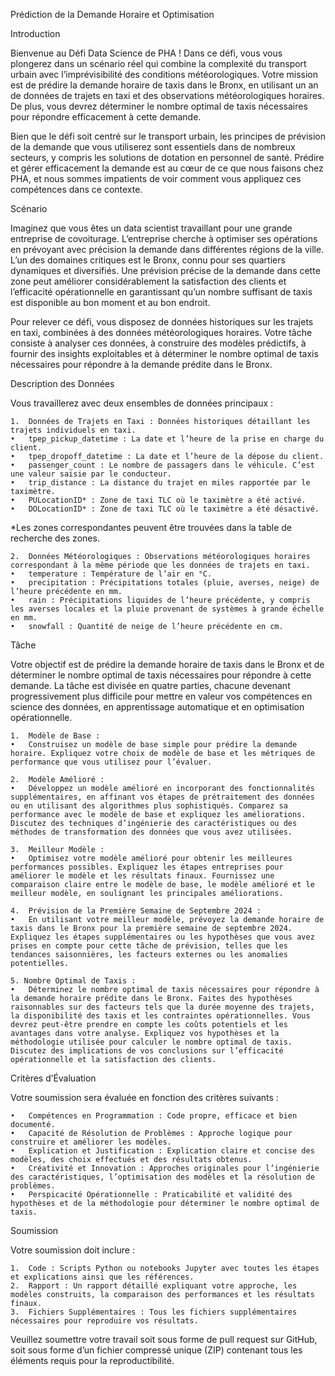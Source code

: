 Prédiction de la Demande Horaire et Optimisation

Introduction

Bienvenue au Défi Data Science de PHA ! Dans ce défi, vous vous plongerez dans un scénario réel qui combine la complexité du transport urbain avec l’imprévisibilité des conditions météorologiques. Votre mission est de prédire la demande horaire de taxis dans le Bronx, en utilisant un an de données de trajets en taxi et des observations météorologiques horaires. De plus, vous devrez déterminer le nombre optimal de taxis nécessaires pour répondre efficacement à cette demande.

Bien que le défi soit centré sur le transport urbain, les principes de prévision de la demande que vous utiliserez sont essentiels dans de nombreux secteurs, y compris les solutions de dotation en personnel de santé. Prédire et gérer efficacement la demande est au cœur de ce que nous faisons chez PHA, et nous sommes impatients de voir comment vous appliquez ces compétences dans ce contexte.

Scénario

Imaginez que vous êtes un data scientist travaillant pour une grande entreprise de covoiturage. L’entreprise cherche à optimiser ses opérations en prévoyant avec précision la demande dans différentes régions de la ville. L’un des domaines critiques est le Bronx, connu pour ses quartiers dynamiques et diversifiés. Une prévision précise de la demande dans cette zone peut améliorer considérablement la satisfaction des clients et l’efficacité opérationnelle en garantissant qu’un nombre suffisant de taxis est disponible au bon moment et au bon endroit.

Pour relever ce défi, vous disposez de données historiques sur les trajets en taxi, combinées à des données météorologiques horaires. Votre tâche consiste à analyser ces données, à construire des modèles prédictifs, à fournir des insights exploitables et à déterminer le nombre optimal de taxis nécessaires pour répondre à la demande prédite dans le Bronx.

Description des Données

Vous travaillerez avec deux ensembles de données principaux :

	1.	Données de Trajets en Taxi : Données historiques détaillant les trajets individuels en taxi.
	•	tpep_pickup_datetime : La date et l’heure de la prise en charge du client.
	•	tpep_dropoff_datetime : La date et l’heure de la dépose du client.
	•	passenger_count : Le nombre de passagers dans le véhicule. C’est une valeur saisie par le conducteur.
	•	trip_distance : La distance du trajet en miles rapportée par le taximètre.
	•	PULocationID* : Zone de taxi TLC où le taximètre a été activé.
	•	DOLocationID* : Zone de taxi TLC où le taximètre a été désactivé.
*Les zones correspondantes peuvent être trouvées dans la table de recherche des zones.

	2.	Données Météorologiques : Observations météorologiques horaires correspondant à la même période que les données de trajets en taxi.
	•	temperature : Température de l’air en °C.
	•	precipitation : Précipitations totales (pluie, averses, neige) de l’heure précédente en mm.
	•	rain : Précipitations liquides de l’heure précédente, y compris les averses locales et la pluie provenant de systèmes à grande échelle en mm.
	•	snowfall : Quantité de neige de l’heure précédente en cm.

Tâche

Votre objectif est de prédire la demande horaire de taxis dans le Bronx et de déterminer le nombre optimal de taxis nécessaires pour répondre à cette demande. La tâche est divisée en quatre parties, chacune devenant progressivement plus difficile pour mettre en valeur vos compétences en science des données, en apprentissage automatique et en optimisation opérationnelle.

	1.	Modèle de Base :
	•	Construisez un modèle de base simple pour prédire la demande horaire. Expliquez votre choix de modèle de base et les métriques de performance que vous utilisez pour l’évaluer.

	2.	Modèle Amélioré :
	•	Développez un modèle amélioré en incorporant des fonctionnalités supplémentaires, en affinant vos étapes de prétraitement des données ou en utilisant des algorithmes plus sophistiqués. Comparez sa performance avec le modèle de base et expliquez les améliorations. Discutez des techniques d’ingénierie des caractéristiques ou des méthodes de transformation des données que vous avez utilisées.

	3.	Meilleur Modèle :
	•	Optimisez votre modèle amélioré pour obtenir les meilleures performances possibles. Expliquez les étapes entreprises pour améliorer le modèle et les résultats finaux. Fournissez une comparaison claire entre le modèle de base, le modèle amélioré et le meilleur modèle, en soulignant les principales améliorations.

	4.	Prévision de la Première Semaine de Septembre 2024 :
    •	En utilisant votre meilleur modèle, prévoyez la demande horaire de taxis dans le Bronx pour la première semaine de septembre 2024. Expliquez les étapes supplémentaires ou les hypothèses que vous avez prises en compte pour cette tâche de prévision, telles que les tendances saisonnières, les facteurs externes ou les anomalies potentielles. 

    5. Nombre Optimal de Taxis :
	•	Déterminez le nombre optimal de taxis nécessaires pour répondre à la demande horaire prédite dans le Bronx. Faites des hypothèses raisonnables sur des facteurs tels que la durée moyenne des trajets, la disponibilité des taxis et les contraintes opérationnelles. Vous devrez peut-être prendre en compte les coûts potentiels et les avantages dans votre analyse. Expliquez vos hypothèses et la méthodologie utilisée pour calculer le nombre optimal de taxis. Discutez des implications de vos conclusions sur l’efficacité opérationnelle et la satisfaction des clients.

Critères d’Évaluation

Votre soumission sera évaluée en fonction des critères suivants :

	•	Compétences en Programmation : Code propre, efficace et bien documenté.
	•	Capacité de Résolution de Problèmes : Approche logique pour construire et améliorer les modèles.
	•	Explication et Justification : Explication claire et concise des modèles, des choix effectués et des résultats obtenus.
	•	Créativité et Innovation : Approches originales pour l’ingénierie des caractéristiques, l’optimisation des modèles et la résolution de problèmes.
	•	Perspicacité Opérationnelle : Praticabilité et validité des hypothèses et de la méthodologie pour déterminer le nombre optimal de taxis.

Soumission

Votre soumission doit inclure :

	1.	Code : Scripts Python ou notebooks Jupyter avec toutes les étapes et explications ainsi que les références.
	2.	Rapport : Un rapport détaillé expliquant votre approche, les modèles construits, la comparaison des performances et les résultats finaux.
	3.	Fichiers Supplémentaires : Tous les fichiers supplémentaires nécessaires pour reproduire vos résultats.

Veuillez soumettre votre travail soit sous forme de pull request sur GitHub, soit sous forme d’un fichier compressé unique (ZIP) contenant tous les éléments requis pour la reproductibilité.